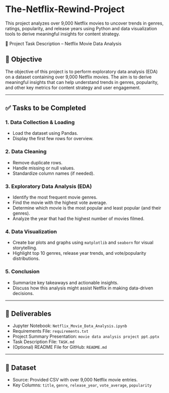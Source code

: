 # The-Netflix-Rewind-Project
This project analyzes over 9,000 Netflix movies to uncover trends in genres, ratings, popularity, and release years using Python and data visualization tools to derive meaningful insights for content strategy.


📌 Project Task Description – Netflix Movie Data Analysis

## 🧠 Objective

The objective of this project is to perform exploratory data analysis (EDA) on a dataset containing over 9,000 Netflix movies. The aim is to derive meaningful insights that can help understand trends in genres, popularity, and other key metrics for content strategy and user engagement.

---

## ✅ Tasks to be Completed

### 1. **Data Collection & Loading**
- Load the dataset using Pandas.
- Display the first few rows for overview.

### 2. **Data Cleaning**
- Remove duplicate rows.
- Handle missing or null values.
- Standardize column names (if needed).

### 3. **Exploratory Data Analysis (EDA)**
- Identify the most frequent movie genres.
- Find the movie with the highest vote average.
- Determine which movie is the most popular and least popular (and their genres).
- Analyze the year that had the highest number of movies filmed.

### 4. **Data Visualization**
- Create bar plots and graphs using `matplotlib` and `seaborn` for visual storytelling.
- Highlight top 10 genres, release year trends, and vote/popularity distributions.

### 5. **Conclusion**
- Summarize key takeaways and actionable insights.
- Discuss how this analysis might assist Netflix in making data-driven decisions.

---

## 🎯 Deliverables

- Jupyter Notebook: `Netflix_Movie_Data_Analysis.ipynb`
- Requirements File: `requirements.txt`
- Project Summary Presentation: `movie data analysis project ppt.pptx`
- Task Description File: `TASK.md`
- (Optional) README File for GitHub: `README.md`

---

## 📂 Dataset

- Source: Provided CSV with over 9,000 Netflix movie entries.
- Key Columns: `title`, `genre`, `release_year`, `vote_average`, `popularity`
